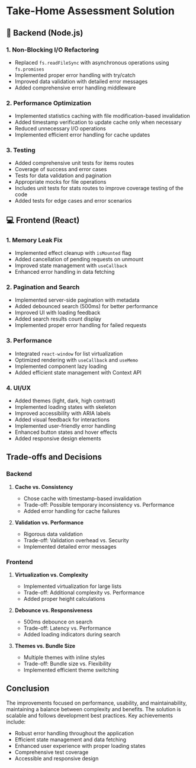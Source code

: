 # Take-Home Assessment Solution

## 🔧 Backend (Node.js)

### 1. Non-Blocking I/O Refactoring
- Replaced `fs.readFileSync` with asynchronous operations using `fs.promises`
- Implemented proper error handling with try/catch
- Improved data validation with detailed error messages
- Added comprehensive error handling middleware

### 2. Performance Optimization
- Implemented statistics caching with file modification-based invalidation
- Added timestamp verification to update cache only when necessary
- Reduced unnecessary I/O operations
- Implemented efficient error handling for cache updates

### 3. Testing
- Added comprehensive unit tests for items routes
- Coverage of success and error cases
- Tests for data validation and pagination
- Appropriate mocks for file operations
- Includes unit tests for stats routes to improve coverage testing of the code
- Added tests for edge cases and error scenarios

## 💻 Frontend (React)

### 1. Memory Leak Fix
- Implemented effect cleanup with `isMounted` flag
- Added cancellation of pending requests on unmount
- Improved state management with `useCallback`
- Enhanced error handling in data fetching

### 2. Pagination and Search
- Implemented server-side pagination with metadata
- Added debounced search (500ms) for better performance
- Improved UI with loading feedback
- Added search results count display
- Implemented proper error handling for failed requests

### 3. Performance
- Integrated `react-window` for list virtualization
- Optimized rendering with `useCallback` and `useMemo`
- Implemented component lazy loading
- Added efficient state management with Context API

### 4. UI/UX
- Added themes (light, dark, high contrast)
- Implemented loading states with skeleton
- Improved accessibility with ARIA labels
- Added visual feedback for interactions
- Implemented user-friendly error handling
- Enhanced button states and hover effects
- Added responsive design elements

## Trade-offs and Decisions

### Backend
1. **Cache vs. Consistency**
   - Chose cache with timestamp-based invalidation
   - Trade-off: Possible temporary inconsistency vs. Performance
   - Added error handling for cache failures

2. **Validation vs. Performance**
   - Rigorous data validation
   - Trade-off: Validation overhead vs. Security
   - Implemented detailed error messages

### Frontend
1. **Virtualization vs. Complexity**
   - Implemented virtualization for large lists
   - Trade-off: Additional complexity vs. Performance
   - Added proper height calculations

2. **Debounce vs. Responsiveness**
   - 500ms debounce on search
   - Trade-off: Latency vs. Performance
   - Added loading indicators during search

3. **Themes vs. Bundle Size**
   - Multiple themes with inline styles
   - Trade-off: Bundle size vs. Flexibility
   - Implemented efficient theme switching

## Conclusion
The improvements focused on performance, usability, and maintainability, maintaining a balance between complexity and benefits. The solution is scalable and follows development best practices. Key achievements include:
- Robust error handling throughout the application
- Efficient state management and data fetching
- Enhanced user experience with proper loading states
- Comprehensive test coverage
- Accessible and responsive design 

